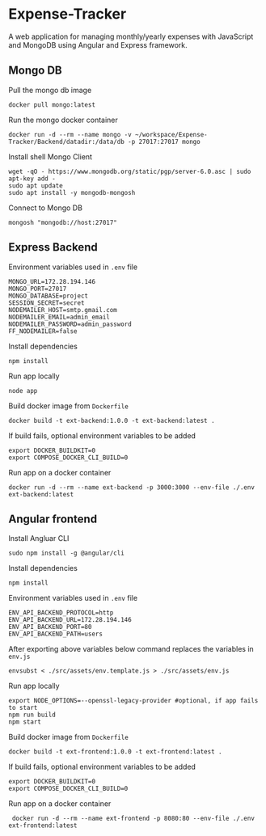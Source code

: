 # Expense-Tracker
A web application for managing monthly/yearly expenses with JavaScript and MongoDB using Angular and Express framework.

## Mongo DB

Pull the mongo db image
```
docker pull mongo:latest
```

Run the mongo docker container
```
docker run -d --rm --name mongo -v ~/workspace/Expense-Tracker/Backend/datadir:/data/db -p 27017:27017 mongo
```

Install shell Mongo Client
```
wget -qO - https://www.mongodb.org/static/pgp/server-6.0.asc | sudo apt-key add -
sudo apt update
sudo apt install -y mongodb-mongosh
```

Connect to Mongo DB
```
mongosh "mongodb://host:27017"
```

## Express Backend

Environment variables used in `.env` file
```
MONGO_URL=172.28.194.146
MONGO_PORT=27017
MONGO_DATABASE=project
SESSION_SECRET=secret
NODEMAILER_HOST=smtp.gmail.com
NODEMAILER_EMAIL=admin_email
NODEMAILER_PASSWORD=admin_password
FF_NODEMAILER=false
```

Install dependencies
```
npm install
```

Run app locally
```
node app
```

Build docker image from `Dockerfile`
```
docker build -t ext-backend:1.0.0 -t ext-backend:latest .
```

If build fails, optional environment variables to be added
```
export DOCKER_BUILDKIT=0
export COMPOSE_DOCKER_CLI_BUILD=0
```

Run app on a docker container
```
docker run -d --rm --name ext-backend -p 3000:3000 --env-file ./.env ext-backend:latest
```

## Angular frontend

Install Angluar CLI
```
sudo npm install -g @angular/cli
```

Install dependencies
```
npm install
```

Environment variables used in `.env` file
```
ENV_API_BACKEND_PROTOCOL=http
ENV_API_BACKEND_URL=172.28.194.146
ENV_API_BACKEND_PORT=80
ENV_API_BACKEND_PATH=users
```

After exporting above variables below command replaces the variables in `env.js`
```
envsubst < ./src/assets/env.template.js > ./src/assets/env.js
```

Run app locally
```
export NODE_OPTIONS=--openssl-legacy-provider #optional, if app fails to start
npm run build
npm start
```

Build docker image from `Dockerfile`
```
docker build -t ext-frontend:1.0.0 -t ext-frontend:latest .
```

If build fails, optional environment variables to be added
```
export DOCKER_BUILDKIT=0
export COMPOSE_DOCKER_CLI_BUILD=0
```

Run app on a docker container
```
 docker run -d --rm --name ext-frontend -p 8080:80 --env-file ./.env ext-frontend:latest
```